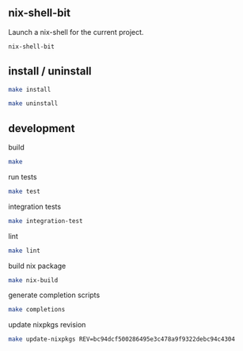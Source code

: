 ## nix-shell-bit

Launch a nix-shell for the current project.
```sh
nix-shell-bit
```

## install / uninstall

```sh
make install
```

```sh
make uninstall
```

## development

build
```sh
make
```

run tests
```sh
make test
```

integration tests
```sh
make integration-test
```

lint
```sh
make lint
```

build nix package
```sh
make nix-build
```

generate completion scripts
```sh
make completions
```

update nixpkgs revision
```sh
make update-nixpkgs REV=bc94dcf500286495e3c478a9f9322debc94c4304
```
